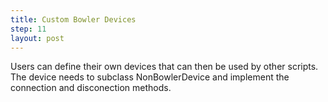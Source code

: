 ```yaml
---
title: Custom Bowler Devices
step: 11
layout: post
---
```


Users can define their own devices that can then be used by other scripts. The device needs to subclass NonBowlerDevice and implement the connection and disconection methods. 

<script src="https://gist.github.com/madhephaestus/5a2c66633c1ae23811cd.js"></script>